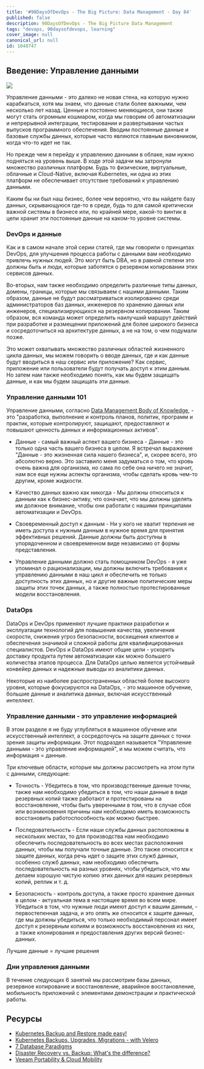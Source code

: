```yaml
---
title: '#90DaysOfDevOps - The Big Picture: Data Management - Day 84'
published: false
description: 90DaysOfDevOps - The Big Picture Data Management
tags: "devops, 90daysofdevops, learning"
cover_image: null
canonical_url: null
id: 1048747
---
```

## Введение: Управление данными

![](../images/Day84_Data1.png?v1)

Управление данными - это далеко не новая стена, на которую нужно карабкаться, хотя мы знаем, что данные стали более важными, чем несколько лет назад. Ценные и постоянно меняющиеся, они также могут стать огромным кошмаром, когда мы говорим об автоматизации и непрерывной интеграции, тестировании и развертывании частых выпусков программного обеспечения. Вводим постоянные данные и базовые службы данных, которые часто являются главным виновником, когда что-то идет не так. 

Но прежде чем я перейду к управлению данными в облаке, нам нужно подняться на уровень выше. В ходе этой задачи мы затронули множество различных платформ. Будь то физические, виртуальные, облачные и Cloud-Native, включая Kubernetes, ни одна из этих платформ не обеспечивает отсутствие требований к управлению данными. 

Каким бы ни был наш бизнес, более чем вероятно, что вы найдете базу данных, скрывающуюся где-то в среде, будь то для самой критически важной системы в бизнесе или, по крайней мере, какой-то винтик в цепи хранит эти постоянные данные на каком-то уровне системы. 

### DevOps и данные 

Как и в самом начале этой серии статей, где мы говорили о принципах DevOps, для улучшения процесса работы с данными вам необходимо привлечь нужных людей. Это могут быть DBA, но в равной степени это должны быть и люди, которые заботятся о резервном копировании этих сервисов данных. 

Во-вторых, нам также необходимо определить различные типы данных, домены, границы, которые мы связываем с нашими данными. Таким образом, данные не будут рассматриваться изолированно среди администраторов баз данных, инженеров по хранению данных или инженеров, специализирующихся на резервном копировании. Таким образом, вся команда может определить наилучший маршрут действий при разработке и размещении приложений для более широкого бизнеса и сосредоточиться на архитектуре данных, а не на том, о чем подумали позже. 

Это может охватывать множество различных областей жизненного цикла данных, мы можем говорить о вводе данных, где и как данные будут вводиться в наш сервис или приложение? Как сервис, приложение или пользователи будут получать доступ к этим данным. Но затем нам также необходимо понять, как мы будем защищать данные, и как мы будем защищать эти данные. 

### Управление данными 101 

Управление данными, согласно [Data Management Body of Knowledge](https://www.dama.org/cpages/body-of-knowledge), - это "разработка, выполнение и контроль планов, политик, программ и практик, которые контролируют, защищают, предоставляют и повышают ценность данных и информационных активов". 

- Данные - самый важный аспект вашего бизнеса - Данные - это только одна часть вашего бизнеса в целом. Я встречал выражение "Данные - это жизненная сила нашего бизнеса", и, скорее всего, это абсолютно верно. Это заставило меня задуматься о том, что кровь очень важна для организма, но сама по себе она ничего не значит, нам все еще нужны аспекты организма, чтобы сделать кровь чем-то другим, кроме жидкости. 

- Качество данных важно как никогда - Мы должны относиться к данным как к бизнес-активу, что означает, что мы должны уделять им должное внимание, чтобы они работали с нашими принципами автоматизации и DevOps. 

- Своевременный доступ к данным - Ни у кого не хватит терпения не иметь доступа к нужным данным в нужное время для принятия эффективных решений. Данные должны быть доступны в упорядоченном и своевременном виде независимо от формы представления. 

- Управление данными должно стать помощником DevOps - я уже упоминал о рационализации, мы должны включить требования к управлению данными в наш цикл и обеспечить не только доступность этих данных, но и другие важные политические меры защиты этих точек данных, а также полностью протестированные модели восстановления. 

### DataOps 

DataOps и DevOps применяют лучшие практики разработки и эксплуатации технологий для повышения качества, увеличения скорости, снижения угроз безопасности, восхищения клиентов и обеспечения значимой и сложной работы для квалифицированных специалистов. DevOps и DataOps имеют общие цели - ускорить доставку продукта путем автоматизации как можно большего количества этапов процесса. Для DataOps целью является устойчивый конвейер данных и надежные выводы из аналитики данных. 

Некоторые из наиболее распространенных областей более высокого уровня, которые фокусируются на DataOps, - это машинное обучение, большие данные и аналитика данных, включая искусственный интеллект. 

### Управление данными - это управление информацией

В этом разделе я не буду углубляться в машинное обучение или искусственный интеллект, а сосредоточусь на защите данных с точки зрения защиты информации. Этот подраздел называется "Управление данными - это управление информацией", и мы можем считать, что информация = данные. 

Три ключевые области, которые мы должны рассмотреть на этом пути с данными, следующие:

- Точность - Убедитесь в том, что производственные данные точны, также нам необходимо убедиться в том, что наши данные в виде резервных копий также работают и протестированы на восстановление, чтобы быть уверенными в том, что в случае сбоя или возникновения причины нам необходимо иметь возможность восстановить работоспособность как можно быстрее. 
  
- Последовательность - Если наши службы данных расположены в нескольких местах, то для производства нам необходимо обеспечить последовательность во всех местах расположения данных, чтобы мы получали точные данные. Это также относится к защите данных, когда речь идет о защите этих служб данных, особенно служб данных, нам необходимо обеспечить последовательность на разных уровнях, чтобы убедиться, что мы делаем хорошую чистую копию этих данных для наших резервных копий, реплик и т. д. 

- Безопасность - контроль доступа, а также просто хранение данных в целом - актуальная тема в настоящее время во всем мире. Убедиться в том, что нужные люди имеют доступ к вашим данным, - первостепенная задача, и это опять же относится к защите данных, где мы должны убедиться, что только необходимый персонал имеет доступ к резервным копиям и возможность восстановления из них, а также клонирования и предоставления других версий бизнес-данных. 

Лучшие данные = лучшие решения 

### Дни управления данными 

В течение следующих 6 занятий мы рассмотрим базы данных, резервное копирование и восстановление, аварийное восстановление, мобильность приложений с элементами демонстрации и практической работы.

## Ресурсы 

- [Kubernetes Backup and Restore made easy!](https://www.youtube.com/watch?v=01qcYSck1c4&t=217s)
- [Kubernetes Backups, Upgrades, Migrations - with Velero](https://www.youtube.com/watch?v=zybLTQER0yY)
- [7 Database Paradigms](https://www.youtube.com/watch?v=W2Z7fbCLSTw&t=520s)
- [Disaster Recovery vs. Backup: What's the difference?](https://www.youtube.com/watch?v=07EHsPuKXc0)
- [Veeam Portability & Cloud Mobility](https://www.youtube.com/watch?v=hDBlTdzE6Us&t=3s)

